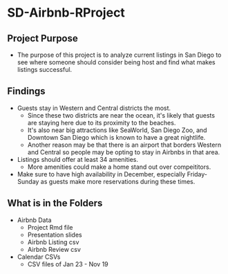 # SD-Airbnb-RProject

## Project Purpose
- The purpose of this project is to analyze current listings in San Diego to see where someone should consider being host and find what makes listings successful. 

## Findings
- Guests stay in Western and Central districts the most.
  - Since these two districts are near the ocean, it's likely that guests are staying here due to its proximity to the beaches. 
  - It's also near big attractions like SeaWorld, San Diego Zoo, and Downtown San Diego which is known to have a great nightlife. 
  - Another reason may be that there is an airport that borders Western and Central so people may be opting to stay in Airbnbs in that area.
- Listings should offer at least 34 amenities.
  - More amenities could make a home stand out over compeititors.
- Make sure to have high availability in December, especially Friday-Sunday as guests make more reservations during these times. 

## What is in the Folders
- Airbnb Data
  - Project Rmd file
  - Presentation slides
  - Airbnb Listing csv
  - Airbnb Review csv
- Calendar CSVs
  - CSV files of Jan 23 - Nov 19
